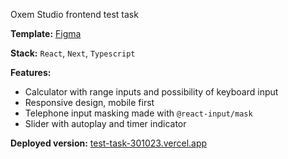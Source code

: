 Oxem Studio frontend test task

**Template:**
[Figma](https://www.figma.com/community/file/1207629970111188913)

**Stack:**
`React`, `Next`, `Typescript`

**Features:**

- Calculator with range inputs and possibility of keyboard input
- Responsive design, mobile first
- Telephone input masking made with `@react-input/mask` 
- Slider with autoplay and timer indicator

**Deployed version:** 
[test-task-301023.vercel.app](https://test-task-301023.vercel.app/)